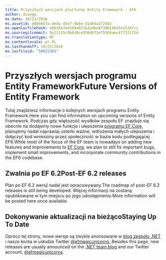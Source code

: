 ```yaml
---
title: Przyszłych wersjach platformy Entity Framework - EF6
author: divega
ms.date: 10/23/2016
ms.assetid: d8666b7a-deda-45e7-8b8e-d1d64a2724d3
ms.openlocfilehash: 4db38e7ed169a021b3adbe8f3801484341526fcc
ms.sourcegitcommit: 5e11125c9b838ce356d673ef5504aec477321724
ms.translationtype: MT
ms.contentlocale: pl-PL
ms.lasthandoff: 10/25/2018
ms.locfileid: "50022301"
---
```

# <a name="future-versions-of-entity-framework"></a><span data-ttu-id="6a610-102">Przyszłych wersjach programu Entity Framework</span><span class="sxs-lookup"><span data-stu-id="6a610-102">Future Versions of Entity Framework</span></span> 
<span data-ttu-id="6a610-103">Tutaj znajdziesz informacje o kolejnych wersjach programu Entity Framework.</span><span class="sxs-lookup"><span data-stu-id="6a610-103">Here you can find information on upcoming versions of Entity Framework.</span></span>
<span data-ttu-id="6a610-104">Podczas gdy większość wysiłków zespołu EF znajduje się obecnie na dodajemy nowe funkcje i ulepszenia [programu EF Core](https://docs.microsoft.com/ef/core/index), planujemy nadal naprawiaj usterki ważne, wdrożenia małych ulepszenia i dołączyć kod wniesiony przez społeczność w bazie kodu podlegającej EF6.</span><span class="sxs-lookup"><span data-stu-id="6a610-104">While most of the focus of the EF team is nowadays on adding new features and improvements to [EF Core](https://docs.microsoft.com/ef/core/index), we plan to  still fix important bugs, implement small improvements, and incorporate community contributions in the EF6 codebase.</span></span>

## <a name="post-ef-62-releases"></a><span data-ttu-id="6a610-105">Zwalnia po EF 6.2</span><span class="sxs-lookup"><span data-stu-id="6a610-105">Post-EF 6.2 releases</span></span>

<span data-ttu-id="6a610-106">Plan po EF 6.2 wersji nadal jest opracowywany.</span><span class="sxs-lookup"><span data-stu-id="6a610-106">The roadmap of post-EF 6.2 releases is still being developed.</span></span> <span data-ttu-id="6a610-107">Więcej informacji na zostaną opublikowane w tym miejscu po jego udostępnieniu.</span><span class="sxs-lookup"><span data-stu-id="6a610-107">More information will be posted here once available.</span></span>
 
## <a name="staying-up-to-date"></a><span data-ttu-id="6a610-108">Dokonywanie aktualizacji na bieżąco</span><span class="sxs-lookup"><span data-stu-id="6a610-108">Staying Up To Date</span></span>  
  
<span data-ttu-id="6a610-109">Oprócz tej strony, nowe wersje są zwykle anonsowane w [blog zespołu .NET](https://blogs.msdn.microsoft.com/dotnet/tag/entity-framework/) i nasze konta w usłudze Twitter [ @efmagicunicorns ](http://twitter.com/efmagicunicorns).</span><span class="sxs-lookup"><span data-stu-id="6a610-109">Besides this page, new releases are usually announced on the [.NET team blog](https://blogs.msdn.microsoft.com/dotnet/tag/entity-framework/) and our Twitter account, [@efmagicunicorns](http://twitter.com/efmagicunicorns).</span></span>
  